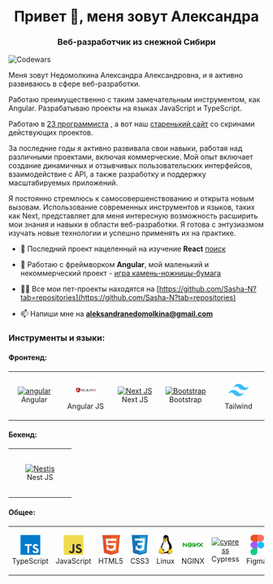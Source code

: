 <h1 align="center">Привет 👋, меня зовут Александра</h1>
<h3 align="center">Веб-разработчик из снежной Сибири</h3>

![Codewars](https://github.r2v.ch/codewars?user=Augustine17&stroke=%23BB432C)

Меня зовут Недомолкина Александра Александровна, и я активно развиваюсь в сфере веб-разработки.

Работаю преимущественно с таким замечательным инструментом, как Angular. Разрабатываю проекты на языках JavaScript и TypeScript. 

Работаю в [23 программиста](https://23devs.ru) , а вот наш [старенький сайт](https://e2e4gu.ru/projects/) со скринами действующих проектов.

За последние годы я активно развивала свои навыки, работая над различными проектами, включая коммерческие. Мой опыт включает создание динамичных и отзывчивых пользовательских интерфейсов, взаимодействие с API, а также разработку и поддержку масштабируемых приложений.

Я постоянно стремлюсь к самосовершенствованию и открыта новым вызовам. Использование современных инструментов и языков, таких как Next, представляет для меня интересную возможность расширить мои знания и навыки в области веб-разработки. Я готова с энтузиазмом изучать новые технологии и успешно применять их на практике.

- 🔭 Последний проект нацеленный на изучение **React**  [поиск](https://github.com/Sasha-N/cinema-shift-2024](https://github.com/Sasha-N/search-app-react/tree/main/search-task-main))

- 🌱 Работаю с фреймворком **Angular**, мой маленький и некоммерческий проект - [игра камень-ножницы-бумага](https://github.com/Sasha-N/shift-winter-2023-task/tree/rsp-nedomolkina/rsp-game)

- 👨‍💻 Все мои пет-проекты находятся на [https://github.com/Sasha-N?tab=repositories](https://github.com/Sasha-N?tab=repositories)

- 📫 Напиши мне на **aleksandranedomolkina@gmail.com**

<h3 align="left">Инструменты и языки:</h3>

<h4 align="left">Фронтенд:</h4>
<table width='100%'>
  <tr>
    <td align="center" width="110" height="90"> 
      <a href="https://angular.io" target="_blank" rel="noreferrer"> <img src="https://angular.io/assets/images/logos/angular/angular.svg" alt="angular" width="40" height="40"/> </a>
       <br>Angular
    </td>
    <td align="center" width="110" height="90"> 
      <a href="https://angular.io" target="_blank" rel="noreferrer"> <img src="https://raw.githubusercontent.com/devicons/devicon/master/icons/angularjs/angularjs-original-wordmark.svg" alt="angularjs" width="40" height="40"/> </a> 
        <br>Angular JS
    </td>
    <td align="center" width="110" height="90"> 
      <a href="https://nextjs.org/" ><img src="https://raw.githubusercontent.com/samfromaway/samfromaway/master/.github/images/nextjs.png" width="40" height="40" alt="Next JS" /></a>
        <br>Next JS
    </td>
    <td align="center" width="110" height="90"> 
       <a href="https://getbootstrap.com/"> <img src="https://cdn.worldvectorlogo.com/logos/bootstrap-4.svg" width="40" height="40" alt="Bootstrap" /></a>
          <br>Bootstrap
    </td>
    <td align="center" width="110" height="90"> 
      <a href="https://tailwindcss.com/"> <img src="https://github.com/devicons/devicon/blob/master/icons/tailwindcss/tailwindcss-original.svg" width="40" height="40" alt="Tailwind" /></a>
        <br>Tailwind
    </td>
  </tr> 
</table>
<h4 align="left">Бекенд:</h4>
<table width='100%'>
  <tr>
    <td align="center" width="110" height="90">
      <a href="https://nestjs.com/" ><img src="https://brandeps.com/icon-download/N/Nestjs-icon-vector-01.svg" width="40" height="40" alt="Nestjs" /></a>
        <br>Nest JS
    </td>
  </tr> 
</table>
<h4 align="left">Общее:</h4>
<table width='100%'>
  <tr>
    <td align="center" width="110" height="90"> 
      <a href="https://www.typescriptlang.org/" target="_blank" rel="noreferrer"> <img src="https://raw.githubusercontent.com/devicons/devicon/master/icons/typescript/typescript-original.svg" alt="typescript" width="40" height="40"/> </a>
            <br>TypeScript
    </td>
    <td align="center" width="110" height="90"> 
      <a href="https://developer.mozilla.org/en-US/docs/Web/JavaScript" target="_blank" rel="noreferrer"> <img src="https://raw.githubusercontent.com/devicons/devicon/master/icons/javascript/javascript-original.svg" alt="javascript" width="40" height="40"/> </a>
        <br>JavaScript
    </td>
    <td align="center" width="110" height="90"> 
      <a href="https://htmlbook.ru/html5"> <img src="https://github.com/devicons/devicon/blob/master/icons/html5/html5-original.svg" width="40" height="40" alt="Html5" /> </a>
        <br>HTML5
    </td>
    <td align="center" width="110" height="90"> 
      <a href="https://htmlbook.ru/css3"><img src="https://github.com/devicons/devicon/blob/master/icons/css3/css3-original.svg" width="40" height="40" alt="css3" /></a>
        <br>CSS3
    </td>
    <td align="center" width="110" height="90"> 
      <a href="https://www.linux.org/" target="_blank" rel="noreferrer"> <img src="https://raw.githubusercontent.com/devicons/devicon/master/icons/linux/linux-original.svg" alt="linux" width="40" height="40"/> </a>
        <br>Linux
    </td>
    <td align="center" width="110" height="90"> 
      <a href="https://www.nginx.com" target="_blank" rel="noreferrer"> <img src="https://raw.githubusercontent.com/devicons/devicon/master/icons/nginx/nginx-original.svg" alt="nginx" width="40" height="40"/> </a>
        <br>NGINX
    </td>
    <td align="center" width="110" height="90"> 
      <a href="https://www.cypress.io" target="_blank" rel="noreferrer"> <img src="https://raw.githubusercontent.com/simple-icons/simple-icons/6e46ec1fc23b60c8fd0d2f2ff46db82e16dbd75f/icons/cypress.svg" alt="cypress" width="40" height="40"/> </a>
        <br>Cypress
    </td>
    <td align="center" width="110" height="90"> 
      <a href="https://www.figma.com/" > <img src="https://raw.githubusercontent.com/devicons/devicon/1119b9f84c0290e0f0b38982099a2bd027a48bf1/icons/figma/figma-original.svg" width="40" height="40" alt="figma" /> </a>
        <br>Figma
    </td>
    <td align="center" width="110" height="90"> 
      <a href="https://www.git-scm.com/"> <img src="https://raw.githubusercontent.com/devicons/devicon/1119b9f84c0290e0f0b38982099a2bd027a48bf1/icons/git/git-original.svg" width="40" height="40" alt="git" /></a>
        <br>Git
    </td>
    <td align="center" width="110" height="90"> 
      <a href="https://www.docker.com/" ><img src="https://github.com/devicons/devicon/blob/master/icons/docker/docker-original.svg" width="40" height="40" alt="docker" /></a>
        <br>Docker
    </td>
    <td align="center" width="110" height="90"> 
      <a href="https://postman.com" target="_blank" rel="noreferrer"> <img src="https://www.vectorlogo.zone/logos/getpostman/getpostman-icon.svg" alt="postman" width="40" height="40"/> </a>
        <br>Postman
    </td>
  </tr> 
</table>
